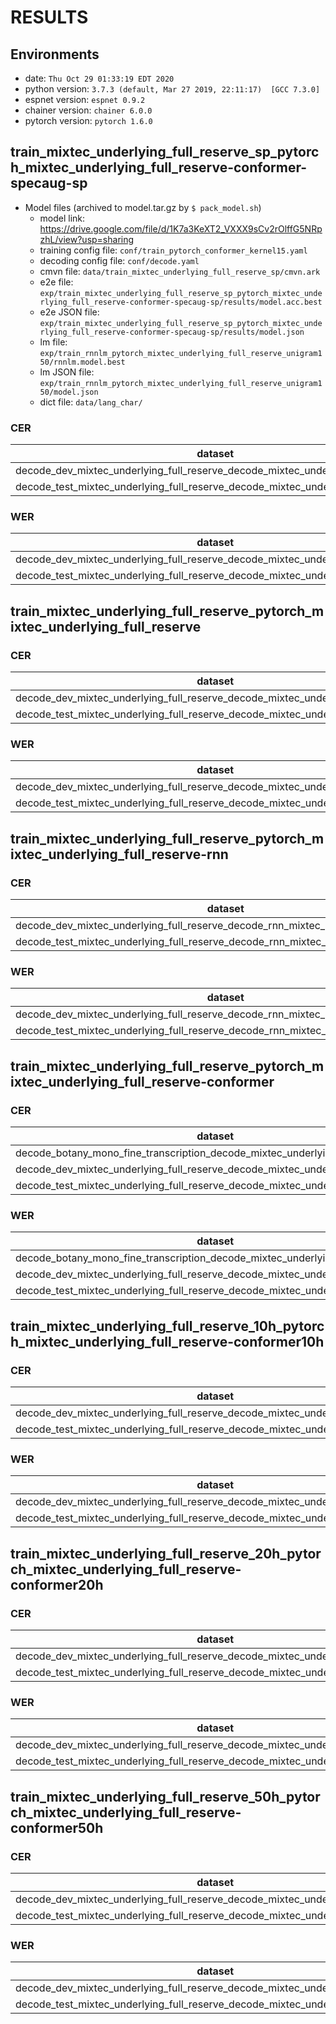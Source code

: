 <!-- Generated by /export/c04/jiatong/tools/espnet_update/espnet/utils/show_result.sh -->
# RESULTS
## Environments
- date: `Thu Oct 29 01:33:19 EDT 2020`
- python version: `3.7.3 (default, Mar 27 2019, 22:11:17)  [GCC 7.3.0]`
- espnet version: `espnet 0.9.2`
- chainer version: `chainer 6.0.0`
- pytorch version: `pytorch 1.6.0`


## train_mixtec_underlying_full_reserve_sp_pytorch_mixtec_underlying_full_reserve-conformer-specaug-sp
  - Model files (archived to model.tar.gz by `$ pack_model.sh`)
    - model link: https://drive.google.com/file/d/1K7a3KeXT2_VXXX9sCv2rOlffG5NRpzhL/view?usp=sharing
    - training config file: `conf/train_pytorch_conformer_kernel15.yaml`
    - decoding config file: `conf/decode.yaml`
    - cmvn file: `data/train_mixtec_underlying_full_reserve_sp/cmvn.ark`
    - e2e file: `exp/train_mixtec_underlying_full_reserve_sp_pytorch_mixtec_underlying_full_reserve-conformer-specaug-sp/results/model.acc.best`
    - e2e JSON file: `exp/train_mixtec_underlying_full_reserve_sp_pytorch_mixtec_underlying_full_reserve-conformer-specaug-sp/results/model.json`
    - lm file: `exp/train_rnnlm_pytorch_mixtec_underlying_full_reserve_unigram150/rnnlm.model.best`
    - lm JSON file: `exp/train_rnnlm_pytorch_mixtec_underlying_full_reserve_unigram150/model.json`
    - dict file: `data/lang_char/`

### CER

|dataset|Snt|Wrd|Corr|Sub|Del|Ins|Err|S.Err|
|---|---|---|---|---|---|---|---|---|
|decode_dev_mixtec_underlying_full_reserve_decode_mixtec_underlying_full_reserve|5147|348704|92.7|4.3|3.0|2.5|9.8|78.5|
|decode_test_mixtec_underlying_full_reserve_decode_mixtec_underlying_full_reserve|5078|343180|92.5|4.4|3.1|2.2|9.7|78.5|

### WER

|dataset|Snt|Wrd|Corr|Sub|Del|Ins|Err|S.Err|
|---|---|---|---|---|---|---|---|---|
|decode_dev_mixtec_underlying_full_reserve_decode_mixtec_underlying_full_reserve|5147|83462|86.7|10.3|3.0|2.7|16.0|78.5|
|decode_test_mixtec_underlying_full_reserve_decode_mixtec_underlying_full_reserve|5078|81909|86.5|10.5|3.1|2.5|16.1|78.5|


## train_mixtec_underlying_full_reserve_pytorch_mixtec_underlying_full_reserve
### CER

|dataset|Snt|Wrd|Corr|Sub|Del|Ins|Err|S.Err|
|---|---|---|---|---|---|---|---|---|
|decode_dev_mixtec_underlying_full_reserve_decode_mixtec_underlying_full_reserve|5147|348696|88.8|6.8|4.4|2.8|14.1|87.2|
|decode_test_mixtec_underlying_full_reserve_decode_mixtec_underlying_full_reserve|5078|343219|88.6|6.9|4.5|2.5|14.0|87.8|

### WER

|dataset|Snt|Wrd|Corr|Sub|Del|Ins|Err|S.Err|
|---|---|---|---|---|---|---|---|---|
|decode_dev_mixtec_underlying_full_reserve_decode_mixtec_underlying_full_reserve|5147|83462|80.2|15.7|4.1|3.2|23.0|87.2|
|decode_test_mixtec_underlying_full_reserve_decode_mixtec_underlying_full_reserve|5078|81909|80.0|15.9|4.1|3.2|23.2|87.8|


## train_mixtec_underlying_full_reserve_pytorch_mixtec_underlying_full_reserve-rnn
### CER

|dataset|Snt|Wrd|Corr|Sub|Del|Ins|Err|S.Err|
|---|---|---|---|---|---|---|---|---|
|decode_dev_mixtec_underlying_full_reserve_decode_rnn_mixtec_underlying_full_reserve|5147|348696|87.6|7.4|5.0|2.8|15.2|87.6|
|decode_test_mixtec_underlying_full_reserve_decode_rnn_mixtec_underlying_full_reserve|5078|343219|87.4|7.5|5.1|2.4|15.1|88.7|

### WER

|dataset|Snt|Wrd|Corr|Sub|Del|Ins|Err|S.Err|
|---|---|---|---|---|---|---|---|---|
|decode_dev_mixtec_underlying_full_reserve_decode_rnn_mixtec_underlying_full_reserve|5147|83462|78.7|16.8|4.5|3.5|24.8|87.6|
|decode_test_mixtec_underlying_full_reserve_decode_rnn_mixtec_underlying_full_reserve|5078|81909|78.5|17.2|4.3|3.3|24.8|88.7|

## train_mixtec_underlying_full_reserve_pytorch_mixtec_underlying_full_reserve-conformer
### CER

|dataset|Snt|Wrd|Corr|Sub|Del|Ins|Err|S.Err|
|---|---|---|---|---|---|---|---|---|
|decode_botany_mono_fine_transcription_decode_mixtec_underlying_full_reserve|6204|330002|86.0|8.5|5.5|2.3|16.2|86.6|
|decode_dev_mixtec_underlying_full_reserve_decode_mixtec_underlying_full_reserve|5147|348696|90.3|6.1|3.6|3.1|12.8|84.9|
|decode_test_mixtec_underlying_full_reserve_decode_mixtec_underlying_full_reserve|5078|343219|90.0|6.3|3.7|2.9|12.9|86.2|

### WER

|dataset|Snt|Wrd|Corr|Sub|Del|Ins|Err|S.Err|
|---|---|---|---|---|---|---|---|---|
|decode_botany_mono_fine_transcription_decode_mixtec_underlying_full_reserve|6204|78162|76.7|19.0|4.3|2.4|25.7|86.6|
|decode_dev_mixtec_underlying_full_reserve_decode_mixtec_underlying_full_reserve|5147|83462|82.4|13.9|3.6|3.3|20.8|84.9|
|decode_test_mixtec_underlying_full_reserve_decode_mixtec_underlying_full_reserve|5078|81909|82.0|14.3|3.7|3.1|21.1|86.2|


## train_mixtec_underlying_full_reserve_10h_pytorch_mixtec_underlying_full_reserve-conformer10h
### CER

|dataset|Snt|Wrd|Corr|Sub|Del|Ins|Err|S.Err|
|---|---|---|---|---|---|---|---|---|
|decode_dev_mixtec_underlying_full_reserve_decode_mixtec_underlying_full_reserve|5147|348207|64.4|23.0|12.6|5.4|41.0|99.3|
|decode_test_mixtec_underlying_full_reserve_decode_mixtec_underlying_full_reserve|5078|342901|64.4|22.9|12.7|5.3|40.9|99.2|

### WER

|dataset|Snt|Wrd|Corr|Sub|Del|Ins|Err|S.Err|
|---|---|---|---|---|---|---|---|---|
|decode_dev_mixtec_underlying_full_reserve_decode_mixtec_underlying_full_reserve|5147|83462|47.4|43.4|9.2|7.2|59.9|99.3|
|decode_test_mixtec_underlying_full_reserve_decode_mixtec_underlying_full_reserve|5078|81909|47.3|43.5|9.2|7.2|59.9|99.2|

## train_mixtec_underlying_full_reserve_20h_pytorch_mixtec_underlying_full_reserve-conformer20h
### CER

|dataset|Snt|Wrd|Corr|Sub|Del|Ins|Err|S.Err|
|---|---|---|---|---|---|---|---|---|
|decode_dev_mixtec_underlying_full_reserve_decode_mixtec_underlying_full_reserve|5147|348415|77.0|14.6|8.4|4.0|27.0|96.7|
|decode_test_mixtec_underlying_full_reserve_decode_mixtec_underlying_full_reserve|5078|342984|76.8|14.6|8.6|3.9|27.0|97.0|

### WER

|dataset|Snt|Wrd|Corr|Sub|Del|Ins|Err|S.Err|
|---|---|---|---|---|---|---|---|---|
|decode_dev_mixtec_underlying_full_reserve_decode_mixtec_underlying_full_reserve|5147|83462|62.8|30.1|7.1|4.8|42.1|96.7|
|decode_test_mixtec_underlying_full_reserve_decode_mixtec_underlying_full_reserve|5078|81909|62.6|30.3|7.1|4.7|42.1|97.0|

## train_mixtec_underlying_full_reserve_50h_pytorch_mixtec_underlying_full_reserve-conformer50h
### CER

|dataset|Snt|Wrd|Corr|Sub|Del|Ins|Err|S.Err|
|---|---|---|---|---|---|---|---|---|
|decode_dev_mixtec_underlying_full_reserve_decode_mixtec_underlying_full_reserve|5147|348415|88.0|7.5|4.5|3.0|15.0|88.2|
|decode_test_mixtec_underlying_full_reserve_decode_mixtec_underlying_full_reserve|5078|342984|87.9|7.5|4.6|2.8|14.9|89.6|

### WER

|dataset|Snt|Wrd|Corr|Sub|Del|Ins|Err|S.Err|
|---|---|---|---|---|---|---|---|---|
|decode_dev_mixtec_underlying_full_reserve_decode_mixtec_underlying_full_reserve|5147|83462|79.0|16.6|4.4|3.4|24.4|88.2|
|decode_test_mixtec_underlying_full_reserve_decode_mixtec_underlying_full_reserve|5078|81909|78.9|16.8|4.3|3.4|24.5|89.6|


